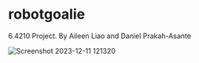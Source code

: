 # robotgoalie
6.4210 Project. By Aileen Liao and Daniel Prakah-Asante

![Screenshot 2023-12-11 121320](https://github.com/aileenliao03/robotgoalie/assets/92823526/ff92af43-0bc7-4d93-83c8-7ea07a24afd6)
